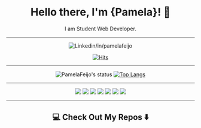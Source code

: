 <div align="center">

# Hello there, I'm {Pamela}! 👋 
I am Student Web Developer.

</div>

---
<div align="center">

![Linkedin/in/pamelafeijo](https://img.shields.io/badge/in/PamelaFeijo-0077B5?style=for-the-badge&logo=linkedin&logoColor=white "www.linkedin.com")

[![Hits](https://hits.seeyoufarm.com/api/count/incr/badge.svg?url=https%3A%2F%2Fgithub.com%2FPamelaFeijo&count_bg=%233D76C8&title_bg=%23555555&icon=&icon_color=%23E7E7E7&title=visits&edge_flat=false)](https://hits.seeyoufarm.com)

</div>

<div align="center">

  <!--### **Baixar Curriculo**    :heavy_exclamation_mark: 
  🔽  [Pt-Br.exe](https://drive.google.com/file/d/18iIRAZo_kw4X0bsv9sC-GrovtkVA1wKa/view?usp=sharing) |  [Eng.exe](https://drive.google.com/file/d/1O931vnfxBk7fN6pvAPZaSda4PE742ifq/view?usp=sharing)  🔽 -->


</div>


---
<div align="center">


![PamelaFeijo's status](https://github-readme-stats.vercel.app/api?username=PamelaFeijo&&theme=dark&show_show_icons=true) [![Top Langs](https://github-readme-stats.vercel.app/api/top-langs/?username=PamelaFeijo&langs_count=6&hide=html&theme=dark&layout=compact)](https://github.com/PamelaFeijo/github-readme-stats)

</div>


---


<div align="center"> <img src="https://img.shields.io/badge/javascript%20-%23323330.svg?&style=for-the-badge&logo=javascript&logoColor=%23F7DF1E"/> <img src="https://img.shields.io/badge/html5%20-%23E34F26.svg?&style=for-the-badge&logo=html5&logoColor=white"/> <img src="https://img.shields.io/badge/css3%20-%231572B6.svg?&style=for-the-badge&logo=css3&logoColor=white"/> <img src="https://img.shields.io/badge/markdown-%23000000.svg?&style=for-the-badge&logo=markdown&logoColor=white"/> 
<img src="https://img.shields.io/badge/react%20-%2320232a.svg?&style=for-the-badge&logo=react&logoColor=%2361DAFB"/> <img src="https://img.shields.io/badge/bootstrap%20-%23563D7C.svg?&style=for-the-badge&logo=bootstrap&logoColor=white"/> <img src="https://img.shields.io/badge/SASS%20-hotpink.svg?&style=for-the-badge&logo=SASS&logoColor=white"/>


---

## <div align="center"> 💻 Check Out My Repos ⬇️ </div>



<!--
**PamelaFeijo/PamelaFeijo** is a ✨ _special_ ✨ repository because its `README.md` (this file) appears on your GitHub profile.

Here are some ideas to get you started:

- 🔭 I’m currently working on ...
- 🌱 I’m currently learning ...
- 👯 I’m looking to collaborate on ...
- 🤔 I’m looking for help with ...
- 💬 Ask me about ...
- 📫 How to reach me: ...
- 😄 Pronouns: ...
- ⚡ Fun fact: ...
-->
